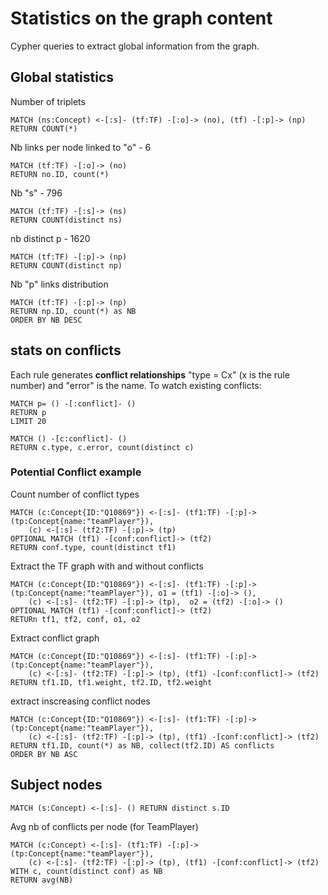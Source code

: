 # Statistics on the graph content

Cypher queries to extract global information from the graph.

## Global statistics
Number of triplets
```
MATCH (ns:Concept) <-[:s]- (tf:TF) -[:o]-> (no), (tf) -[:p]-> (np)
RETURN COUNT(*)
```

Nb links per node linked to "o" - 6
```
MATCH (tf:TF) -[:o]-> (no)
RETURN no.ID, count(*)
```

Nb "s" - 796
```
MATCH (tf:TF) -[:s]-> (ns)
RETURN COUNT(distinct ns)
```

nb distinct p - 1620
```
MATCH (tf:TF) -[:p]-> (np)
RETURN COUNT(distinct np)
```

Nb "p" links distribution
```
MATCH (tf:TF) -[:p]-> (np)
RETURN np.ID, count(*) as NB
ORDER BY NB DESC
```

## stats on conflicts
Each rule generates **conflict relationships** "type = Cx" (x is the rule number) and "error" is the name. To watch existing conflicts:
```
MATCH p= () -[:conflict]- ()
RETURN p
LIMIT 20
```

```
MATCH () -[c:conflict]- ()
RETURN c.type, c.error, count(distinct c)
```

### Potential Conflict example
Count number of conflict types
```
MATCH (c:Concept{ID:"Q10869"}) <-[:s]- (tf1:TF) -[:p]-> (tp:Concept{name:"teamPlayer"}),
    (c) <-[:s]- (tf2:TF) -[:p]-> (tp)
OPTIONAL MATCH (tf1) -[conf:conflict]-> (tf2)
RETURN conf.type, count(distinct tf1)
```

Extract the TF graph with and without conflicts
```
MATCH (c:Concept{ID:"Q10869"}) <-[:s]- (tf1:TF) -[:p]-> (tp:Concept{name:"teamPlayer"}), o1 = (tf1) -[:o]-> (),
    (c) <-[:s]- (tf2:TF) -[:p]-> (tp),  o2 = (tf2) -[:o]-> ()
OPTIONAL MATCH (tf1) -[conf:conflict]-> (tf2)
RETURn tf1, tf2, conf, o1, o2
```

Extract conflict graph
```
MATCH (c:Concept{ID:"Q10869"}) <-[:s]- (tf1:TF) -[:p]-> (tp:Concept{name:"teamPlayer"}),
    (c) <-[:s]- (tf2:TF) -[:p]-> (tp), (tf1) -[conf:conflict]-> (tf2)
RETURN tf1.ID, tf1.weight, tf2.ID, tf2.weight
```

extract inscreasing conflict nodes
```
MATCH (c:Concept{ID:"Q10869"}) <-[:s]- (tf1:TF) -[:p]-> (tp:Concept{name:"teamPlayer"}),
    (c) <-[:s]- (tf2:TF) -[:p]-> (tp), (tf1) -[conf:conflict]-> (tf2)
RETURN tf1.ID, count(*) as NB, collect(tf2.ID) AS conflicts
ORDER BY NB ASC
```

## Subject nodes
```
MATCH (s:Concept) <-[:s]- () RETURN distinct s.ID
```

Avg nb of conflicts per node (for TeamPlayer)
```
MATCH (c:Concept) <-[:s]- (tf1:TF) -[:p]-> (tp:Concept{name:"teamPlayer"}),
    (c) <-[:s]- (tf2:TF) -[:p]-> (tp), (tf1) -[conf:conflict]-> (tf2)
WITH c, count(distinct conf) as NB
RETURN avg(NB)
```
